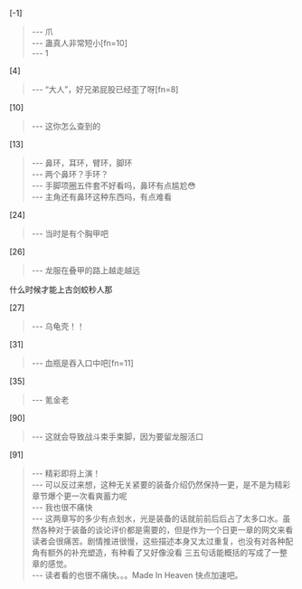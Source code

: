
[-1] 
>--- 爪<br>
>--- 蛊真人非常短小[fn=10]<br>
>--- 1<br>

[4] 
>--- “大人”，好兄弟屁股已经歪了呀[fn=8]<br>

[10] 
>--- 这你怎么查到的<br>

[13] 
>--- 鼻环，耳环，臂环，脚环<br>
>--- 两个鼻环？手环？<br>
>--- 手脚项圈五件套不好看吗，鼻环有点尴尬😳<br>
>--- 主角还有鼻环这种东西吗，有点难看<br>

[24] 
>--- 当时是有个胸甲吧<br>

[26] 
>--- 龙服在叠甲的路上越走越远

什么时候才能上古剑蛟秒人那<br>

[27] 
>--- 乌龟壳！！<br>

[31] 
>--- 血瓶是吞入口中吧[fn=11]<br>

[35] 
>--- 氪金老<br>

[90] 
>--- 这就会导致战斗束手束脚，因为要留龙服活口<br>

[91] 
>--- 精彩即将上演！<br>
>--- 可以反过来想，这种无关紧要的装备介绍仍然保持一更，是不是为精彩章节爆个更一次看爽蓄力呢<br>
>--- 我也很不痛快<br>
>--- 这两章写的多少有点划水，光是装备的话就前前后后占了太多口水。虽然各种对于装备的谈论评价都是需要的，但是作为一个日更一章的网文来看读者会很痛苦。剧情推进很慢，这些描述本身又太过重复，也没有对各种配角有额外的补充塑造，有种看了又好像没看 三五句话能概括的写成了一整章的感觉。<br>
>--- 读者看的也很不痛快。。。Made In Heaven 快点加速吧。<br>
